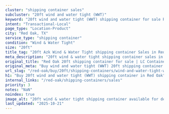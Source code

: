 ```yaml
---
cluster: "shipping container sales"
subcluster: "20ft wind and water tight (WWT)"
keyword: "20ft wind and water tight (WWT) shipping container for sale Red Oak, TX"
intent: "Transactional-Local"
page_type: "Location-Product"
city: "Red Oak, TX"
service_type: "shipping container"
condition: "Wind & Water Tight"
size: "20ft"
title_tag: "20ft Azk Wind & Water Tight shipping container Sales in Red Oak | LC Container"
meta_description: "20ft wind & water tight shipping container sales in Red Oak. Fast delivery, competitive pricing. Serving shipping containers area. Quote ID: 2UT. Call (214) 524-4168 for your free quote today."
original_title: "Red Oak 20ft shipping container for sale | LC Container"
original_meta: "Buy wind and water tight (WWT) 20ft shipping container sale with local delivery in Red Oak, TX. LC Container — local Since 2003. Request a fast quote today."
url_slug: "/red-oak/buy/20ft/shipping-containers/wind-and-water-tight-wwt"
h1: "Buy 20ft wind and water tight (WWT) shipping container in Red Oak"
internal_links: "/red-oak/shipping-containers/sales"
priority: 3
notes: "NaN"
noindex: true
image_alt: "20ft wind & water tight shipping container available for delivery in Red Oak"
last_updated: "2025-10-21"
---
```


<!-- TODO: Add unique city/inventory copy, images, and internal links here. -->
